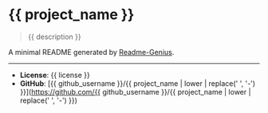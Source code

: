 # {{ project_name }}

> {{ description }}

A minimal README generated by [Readme-Genius](https://github.com/aravindp602/readme-genius).

---
- **License**: {{ license }}
- **GitHub**: [{{ github_username }}/{{ project_name | lower | replace(' ', '-') }}](https://github.com/{{ github_username }}/{{ project_name | lower | replace(' ', '-') }})